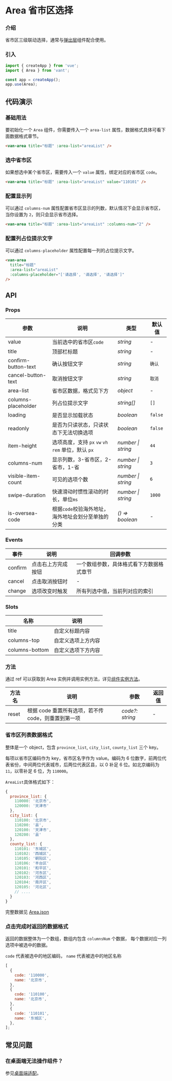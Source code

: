 # Area 省市区选择

### 介绍

省市区三级联动选择，通常与[弹出层](#/zh-CN/popup)组件配合使用。

### 引入

```js
import { createApp } from 'vue';
import { Area } from 'vant';

const app = createApp();
app.use(Area);
```

## 代码演示

### 基础用法

要初始化一个 `Area` 组件，你需要传入一个 `area-list` 属性，数据格式具体可看下面数据格式章节。

```html
<van-area title="标题" :area-list="areaList" />
```

### 选中省市区

如果想选中某个省市区，需要传入一个 `value` 属性，绑定对应的省市区 `code`。

```html
<van-area title="标题" :area-list="areaList" value="110101" />
```

### 配置显示列

可以通过 `columns-num` 属性配置省市区显示的列数，默认情况下会显示省市区，当你设置为 `2`，则只会显示省市选择。

```html
<van-area title="标题" :area-list="areaList" :columns-num="2" />
```

### 配置列占位提示文字

可以通过 `columns-placeholder` 属性配置每一列的占位提示文字。

```html
<van-area
  title="标题"
  :area-list="areaList"
  :columns-placeholder="['请选择', '请选择', '请选择']"
/>
```

## API

### Props

| 参数 | 说明 | 类型 | 默认值 |
| --- | --- | --- | --- |
| value | 当前选中的省市区`code` | _string_ | - |
| title | 顶部栏标题 | _string_ | - |
| confirm-button-text | 确认按钮文字 | _string_ | `确认` |
| cancel-button-text | 取消按钮文字 | _string_ | `取消` |
| area-list | 省市区数据，格式见下方 | _object_ | - |
| columns-placeholder | 列占位提示文字 | _string[]_ | `[]` |
| loading | 是否显示加载状态 | _boolean_ | `false` |
| readonly | 是否为只读状态，只读状态下无法切换选项 | _boolean_ | `false` |
| item-height | 选项高度，支持 `px` `vw` `vh` `rem` 单位，默认 `px` | _number \| string_ | `44` |
| columns-num | 显示列数，3-省市区，2-省市，1-省 | _number \| string_ | `3` |
| visible-item-count | 可见的选项个数 | _number \| string_ | `6` |
| swipe-duration | 快速滑动时惯性滚动的时长，单位`ms` | _number \| string_ | `1000` |
| is-oversea-code | 根据`code`校验海外地址，海外地址会划分至单独的分类 | _() => boolean_ | - |

### Events

| 事件    | 说明               | 回调参数                                 |
| ------- | ------------------ | ---------------------------------------- |
| confirm | 点击右上方完成按钮 | 一个数组参数，具体格式看下方数据格式章节 |
| cancel  | 点击取消按钮时     | -                                        |
| change  | 选项改变时触发     | 所有列选中值，当前列对应的索引           |

### Slots

| 名称           | 说明               |
| -------------- | ------------------ |
| title          | 自定义标题内容     |
| columns-top    | 自定义选项上方内容 |
| columns-bottom | 自定义选项下方内容 |

### 方法

通过 ref 可以获取到 Area 实例并调用实例方法，详见[组件实例方法](#/zh-CN/advanced-usage#zu-jian-shi-li-fang-fa)。

| 方法名 | 说明 | 参数 | 返回值 |
| --- | --- | --- | --- |
| reset | 根据 code 重置所有选项，若不传 code，则重置到第一项 | _code?: string_ | - |

### 省市区列表数据格式

整体是一个 object，包含 `province_list`, `city_list`, `county_list` 三个 key。

每项以省市区编码作为 key，省市区名字作为 value。编码为 6 位数字，前两位代表省份，中间两位代表城市，后两位代表区县，以 0 补足 6 位。如北京编码为 `11`，以零补足 6 位，为 `110000`。

`AreaList`具体格式如下：

```js
{
  province_list: {
    110000: '北京市',
    120000: '天津市'
  },
  city_list: {
    110100: '北京市',
    110200: '县',
    120100: '天津市',
    120200: '县'
  },
  county_list: {
    110101: '东城区',
    110102: '西城区',
    110105: '朝阳区',
    110106: '丰台区'
    120101: '和平区',
    120102: '河东区',
    120103: '河西区',
    120104: '南开区',
    120105: '河北区',
    // ....
  }
}
```

完整数据见 [Area.json](https://github.com/youzan/vant/blob/dev/src/area/demo/area.js)

### 点击完成时返回的数据格式

返回的数据整体为一个数组，数组内包含 `columnsNum` 个数据， 每个数据对应一列选项中被选中的数据。

`code` 代表被选中的地区编码， `name` 代表被选中的地区名称

```js
[
  {
    code: '110000',
    name: '北京市',
  },
  {
    code: '110100',
    name: '北京市',
  },
  {
    code: '110101',
    name: '东城区',
  },
];
```

## 常见问题

### 在桌面端无法操作组件？

参见[桌面端适配](#/zh-CN/advanced-usage#zhuo-mian-duan-gua-pei)。
